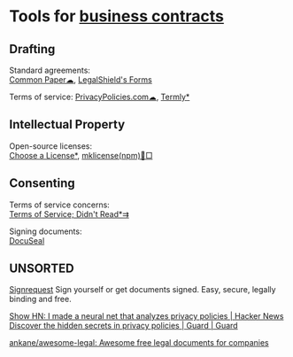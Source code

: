 
# Tools for [business contracts](https://notageni.us/contracts/)

## Drafting

Standard agreements:  
[Common Paper☁](https://commonpaper.com/),
[LegalShield's Forms](https://forms.legalshield.com/)

Terms of service:
[PrivacyPolicies.com☁](https://app.privacypolicies.com/),
[Termly*](https://termly.io/resources/templates/)

## Intellectual Property

Open-source licenses:  
[Choose a License*](https://choosealicense.com/),
[mklicense(npm)🐧□](https://www.npmjs.com/package/mklicense)

## Consenting

Terms of service concerns:  
[Terms of Service; Didn't Read*⇉](https://tosdr.org/)

Signing documents:  
[DocuSeal](https://www.docuseal.co/)

## UNSORTED

[Signrequest](https://signrequest.com)
Sign yourself or get documents signed. Easy, secure, legally binding and free.

[Show HN: I made a neural net that analyzes privacy policies | Hacker News](https://news.ycombinator.com/item?id=21042468)
[Discover the hidden secrets in privacy policies | Guard | Guard](https://web.archive.org/web/20240205214549/https://useguard.com/)

[ankane/awesome-legal: Awesome free legal documents for companies](https://github.com/ankane/awesome-legal)
